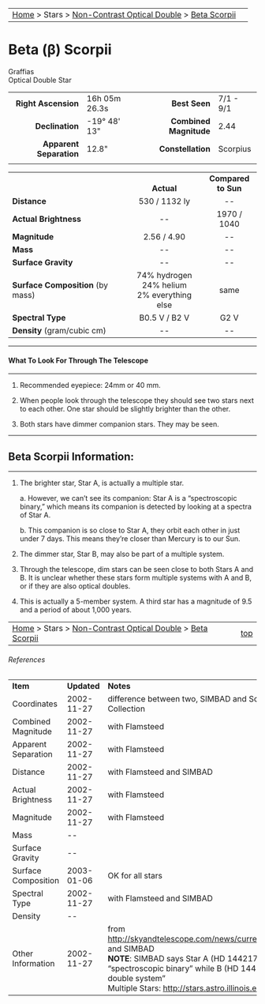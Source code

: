 <script src="/js/whatsup.js"></script>
<script type="text/javascript">
	var objectName ="Graffias"
	var objectDesc ="Beta Scorpii<br/>Optical Double Star"
	var objectImage=""
</script>

|    |    |
|:---|---:|
|[Home](/notes/#object-notes) > Stars > [Non-Contrast Optical Double](../!non-contrast-optical-double-star-info) > [Beta Scorpii](../beta-scorpii)|  <div id=whatsup></div> |

# Beta (&beta;) Scorpii
Graffias<br/>
Optical Double Star

|   |   |   |   |
|--:|:--|--:|:--|
|**Right Ascension**|16h 05m 26.3s|**Best Seen**| 7/1 - 9/1 |
|**Declination**|-19&deg; 48' 13"|**Combined Magnitude**| 2.44 |
|**Apparent Separation** | 12.8" |**Constellation**| Scorpius |
|   |   |   |   |


|   |   |   |
|---|:---:|:---:|
|   | <br/>**Actual**| **Compared<br/>to Sun** |
|**Distance** | 530 / 1132 ly | -- |
|**Actual Brightness** | -- | 1970 / 1040 |
|**Magnitude** | 2.56 / 4.90 | -- |
|**Mass**	             | -- | -- |
|**Surface Gravity**	 | -- | -- |
|**Surface Composition** (by mass) |74% hydrogen<br/>24% helium<br/>2% everything else| same |
|**Spectral Type**       | B0.5 V / B2 V | G2 V | 
|**Density** (gram/cubic cm) | -- | -- | 

---
#### What To Look For Through The Telescope
---

1.  Recommended eyepiece: 24mm or 40 mm.

1.  When people look through the telescope they should see two stars next to each other.  One star should be slightly brighter than the other.

1.  Both stars have dimmer companion stars.  They may be seen.

---
## Beta Scorpii Information:
---

1.  The brighter star, Star A, is actually a multiple star.
 
    a.  However, we can’t see its companion: Star A is a “spectroscopic binary,” which means its companion is detected by looking at a spectra of Star A.

    b.  This companion is so close to Star A, they orbit each other in just under 7 days.  This means they’re closer than Mercury is to our Sun.

1.  The dimmer star, Star B, may also be part of a multiple system.

1.  Through the telescope, dim stars can be seen close to both Stars A and B.  It is unclear whether these stars form multiple systems with A and B, or if they are also optical doubles.

1.	This is actually a 5-member system.  A third star has a magnitude of 9.5 and a period of about 1,000 years.


|    |    |
|:---|---:|
|[Home](/notes/#object-notes) > Stars > [Non-Contrast Optical Double](../!non-contrast-optical-double-star-info) > [Beta Scorpii](../beta-scorpii) | [top](#beta-scorpii)|

###### References

|   |   |   |
|---|---|---|
|**Item**|**Updated**|**Notes**| 
|Coordinates|2002-11-27|difference between two, SIMBAD and Scott’s The Flamsteed Collection|
|Combined Magnitude|2002-11-27|with Flamsteed|
|Apparent Separation|2002-11-27|with Flamsteed|
|Distance|2002-11-27|with Flamsteed and SIMBAD|
|Actual Brightness|2002-11-27|with Flamsteed|
|Magnitude|2002-11-27|with Flamsteed|
|Mass| -- |   |
|Surface Gravity| -- |   |
|Surface Composition|2003-01-06|OK for all stars|
|Spectral Type|2002-11-27|with Flamsteed and SIMBAD|
|Density| -- |   |
|Other Information|2002-11-27|from <http://skyandtelescope.com/news/current/article_801_1.asp> and SIMBAD<br/>**NOTE**: SIMBAD says Star A (HD 144217) is a “spectroscopic binary” while B (HD 144218) is a “Star in double system”<br/>Multiple Stars: <http://stars.astro.illinois.edu/sow/graffias.html>|


